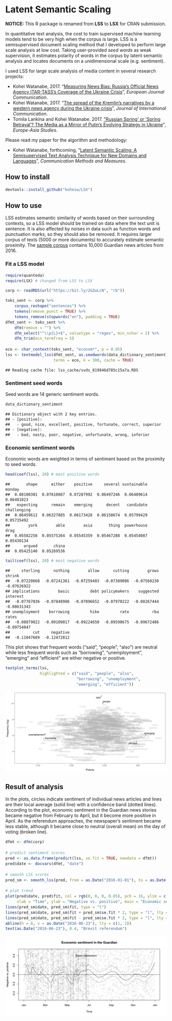 
# Latent Semantic Scaling

**NOTICE:** This R package is renamed from **LSS** to **LSX** for CRAN
submission.

In quantitative text analysis, the cost to train supervised machine
learning models tend to be very high when the corpus is large. LSS is a
semisupervised document scaling method that I developed to perform large
scale analysis at low cost. Taking user-provided *seed words* as weak
supervision, it estimates polarity of words in the corpus by latent
semantic analysis and locates documents on a unidimensional scale
(e.g. sentiment).

I used LSS for large scale analysis of media content in several research
projects:

  - Kohei Watanabe, 2017. “[Measuring News Bias: Russia’s Official News
    Agency ITAR-TASS’s Coverage of the Ukraine
    Crisis](http://journals.sagepub.com/eprint/TBc9miIc89njZvY3gyAt/full)”,
    *European Journal Communication*.
  - Kohei Watanabe, 2017. “[The spread of the Kremlin’s narratives by a
    western news agency during the Ukraine
    crisis](http://www.tandfonline.com/eprint/h2IHsz2YKce6uJeeCmcd/full)”,
    *Journal of International Communication*.
  - Tomila Lankina and Kohei Watanabe. 2017. ["Russian Spring’ or
    ‘Spring Betrayal’? The Media as a Mirror of Putin’s Evolving
    Strategy in
    Ukraine](http://www.tandfonline.com/eprint/tWik7KDfsZv8C2KeNkI5/full)",
    *Europe-Asia Studies*.

Please read my paper for the algorithm and methodology:

  - Kohei Watanabe, forthcoming, “[Latent Semantic Scaling: A
    Semisupervised Text Analysis Technique for New Domains and
    Languages](https://blog.koheiw.net/wp-content/uploads/2020/10/LSS-09-PREPRINT.pdf)”,
    *Communication Methods and Measures*.

## How to install

``` r
devtools::install_github("koheiw/LSX")
```

## How to use

LSS estimates semantic similarity of words based on their surrounding
contexts, so a LSS model should be trained on data where the text unit
is sentence. It is also affected by noises in data such as function
words and punctuation marks, so they should also be removed. It requires
larger corpus of texts (5000 or more documents) to accurately estimate
semantic proximity. The [sample corpus](https://bit.ly/2GZwLcN) contains
10,000 Guardian news articles from 2016.

### Fit a LSS model

``` r
require(quanteda)
require(LSX) # changed from LSS to LSX
```

``` r
corp <- readRDS(url("https://bit.ly/2GZwLcN", "rb"))
```

``` r
toks_sent <- corp %>% 
    corpus_reshape("sentences") %>% 
    tokens(remove_punct = TRUE) %>% 
    tokens_remove(stopwords("en"), padding = TRUE)
dfmt_sent <- toks_sent %>% 
    dfm(remove = "") %>% 
    dfm_select("^\\p{L}+$", valuetype = "regex", min_nchar = 2) %>% 
    dfm_trim(min_termfreq = 5)

eco <- char_context(toks_sent, "econom*", p = 0.05)
lss <- textmodel_lss(dfmt_sent, as.seedwords(data_dictionary_sentiment),
                     terms = eco, k = 300, cache = TRUE)
```

    ## Reading cache file: lss_cache/svds_819846d785c15a7a.RDS

### Sentiment seed words

Seed words are 14 generic sentiment words.

``` r
data_dictionary_sentiment
```

    ## Dictionary object with 2 key entries.
    ## - [positive]:
    ##   - good, nice, excellent, positive, fortunate, correct, superior
    ## - [negative]:
    ##   - bad, nasty, poor, negative, unfortunate, wrong, inferior

### Economic sentiment words

Economic words are weighted in terms of sentiment based on the proximity
to seed words.

``` r
head(coef(lss), 20) # most positive words
```

    ##       shape      either    positive     several sustainable      monday 
    ##  0.08100301  0.07610887  0.07287992  0.06497246  0.06489614  0.06481823 
    ##   expecting      remain    emerging      decent   candidate challenging 
    ##  0.06459612  0.06327885  0.06173428  0.06158674  0.05799429  0.05735492 
    ##        york        able        asia       thing  powerhouse        drag 
    ##  0.05582258  0.05575264  0.05545359  0.05467288  0.05454087  0.05430134 
    ##      argued       china 
    ##  0.05425140  0.05269536

``` r
tail(coef(lss), 20) # most negative words
```

    ##     sterling      nothing        allow      cutting        grows       shrink 
    ##  -0.07220668  -0.07241361  -0.07259483  -0.07389086  -0.07568230  -0.07626922 
    ## implications        basic         debt policymakers    suggested     interest 
    ##  -0.07767036  -0.07848986  -0.07896652  -0.07970222  -0.08267444  -0.08631343 
    ## unemployment    borrowing         hike         rate          rba        rates 
    ##  -0.08879022  -0.09109017  -0.09224650  -0.09598675  -0.09672486  -0.09754047 
    ##          cut     negative 
    ##  -0.11047689  -0.12472812

This plot shows that frequent words (“said”, “people”, “also”) are
neutral while less frequent words such as “borrowing”, “unemployment”,
“emerging” and “efficient” are either negative or positive.

``` r
textplot_terms(lss, 
               highlighted = c("said", "people", "also",
                               "borrowing", "unemployment",
                               "emerging", "efficient"))
```

![](images/words-1.png)<!-- -->

## Result of analysis

In the plots, circles indicate sentiment of individual news articles and
lines are their local average (solid line) with a confidence band
(dotted lines). According to the plot, economic sentiment in the
Guardian news stories became negative from February to April, but it
become more positive in April. As the referendum approaches, the
newspaper’s sentiment became less stable, although it became close to
neutral (overall mean) on the day of voting (broken line).

``` r
dfmt <- dfm(corp)

# predict sentiment scores
pred <- as.data.frame(predict(lss, se.fit = TRUE, newdata = dfmt))
pred$date <- docvars(dfmt, "date")

# smooth LSS scores
pred_sm <- smooth_lss(pred, from = as.Date("2016-01-01"), to = as.Date("2016-12-31"))

# plot trend
plot(pred$date, pred$fit, col = rgb(0, 0, 0, 0.05), pch = 16, ylim = c(-0.5, 0.5),
     xlab = "Time", ylab = "Negative vs. positive", main = "Economic sentiment in the Guardian")
lines(pred_sm$date, pred_sm$fit, type = "l")
lines(pred_sm$date, pred_sm$fit + pred_sm$se.fit * 2, type = "l", lty = 3)
lines(pred_sm$date, pred_sm$fit - pred_sm$se.fit * 2, type = "l", lty = 3)
abline(h = 0, v = as.Date("2016-06-23"), lty = c(1, 2))
text(as.Date("2016-06-23"), 0.4, "Brexit referendum")
```

![](images/trend-1.png)<!-- -->
